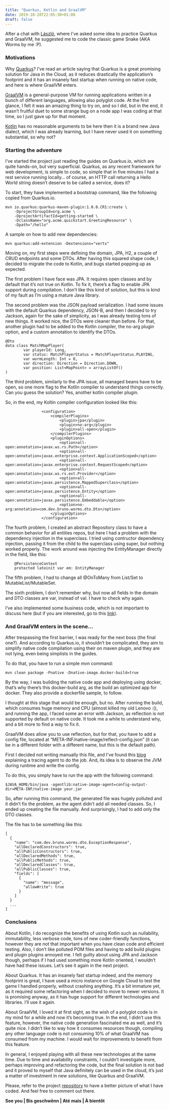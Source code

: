 ```yaml
---
title: "Quarkus, Kotlin and GraalVM"
date: 2019-10-28T22:05:30+01:00
draft: false
---
```


After a chat with [László](https://github.com/nerg4l), where I've asked some idea to practice Quarkus and GraalVM, he suggested me to code the classic game Snake (AKA Worms by me :P).

### Motivations

Why [Quarkus](https://quarkus.io)? I’ve read an article saying that Quarkus is a great promising solution for Java in the Cloud, as it reduces drastically the application’s footprint and it has an insanely fast startup when running on native code, and here is where GraalVM enters.

[GraalVM](https://www.graalvm.org/) is a general-purpose VM for running applications written in a bunch of different languages, allowing also polyglot code. At the first glance, I felt it was an amazing thing to try on, and so I did, but in the end, it wasn’t fruitful duet to some strange bug on a node app I was coding at that time, so I just gave up for that moment.

[Kotlin](https://kotlinlang.org/) has no reasonable arguments to be here then it is a brand new Java dialect, which I was already learning, but I have never used it on something substantial, so why not?

### Starting the adventure

I’ve started the project just reading the guides on Quarkus.io, which are quite hands-on, but very superficial. Quarkus, as any recent framework for web development, is simple to code, so simple that in five minutes I had a rest service running locally… of course, an HTTP call returning a Hello World string doesn’t deserve to be called a service, does it?

To start, they have implemented a bootstrap command, like the following copied from Quarkus.io.

```
mvn io.quarkus:quarkus-maven-plugin:1.0.0.CR1:create \
    -DprojectGroupId=org.acme \
    -DprojectArtifactId=getting-started \
    -DclassName="org.acme.quickstart.GreetingResource" \
    -Dpath="/hello"
```

A sample on how to add new dependencies:

```
mvn quarkus:add-extension -Dextensions="vertx"
```

Moving on, my first steps were defining the domain, JPA, H2, a couple of CRUD endpoints and some DTOs. After having this squared shape code, I decided to migrate the code to Kotlin, and bugs started popping up as expected.

The first problem I have face was JPA. It requires open classes and by default that it’s not true on Kotlin. To fix it, there’s a flag to enable JPA support during compilation. I don’t like this kind of solution, but this is kind of my fault as I’m using a mature Java library.

The second problem was the JSON payload serialization. I had some issues with the default Quarkus dependency, JSON-B, and then I decided to try Jackson, again for the sake of simplicity, as I was already testing tons of new things. It worked nice, the DTOs were cleaner than before. For that, another plugin had to be added to the Kotlin compiler, the no-arg plugin option, and a custom annotation to identify the DTOs.

```
@Dto
data class MatchMapPlayer(
        var playerId: Long,
        var status: MatchPlayerStatus = MatchPlayerStatus.PLAYING,
        var wormLength: Int = 0,
        var direction: Direction = Direction.DOWN,
        var position: List<MapPoint> = arrayListOf()
)
```

The third problem, similarly to the JPA issue, all managed beans have to be open, so one more flag to the Kotlin compiler to understand things correctly. Can you guess the solution? Yes, another kotlin compiler plugin.

So, in the end, my Koltin compiler configuration looked like this:

```
                <configuration>
                    <compilerPlugins>
                        <plugin>jpa</plugin>
                        <plugin>no-arg</plugin>
                        <plugin>all-open</plugin>
                    </compilerPlugins>
                    <pluginOptions>
                        <option>all-open:annotation=javax.ws.rs.Path</option>
                        <option>all-open:annotation=javax.enterprise.context.ApplicationScoped</option>
                        <option>all-open:annotation=javax.enterprise.context.RequestScoped</option>
                        <option>all-open:annotation=javax.ws.rs.ext.Provider</option>
                        <option>all-open:annotation=javax.persistence.MappedSuperclass</option>
                        <option>all-open:annotation=javax.persistence.Entity</option>
                        <option>all-open:annotation=javax.persistence.Embeddable</option>
                        <option>no-arg:annotation=com.dev.bruno.worms.dto.Dto</option>
                    </pluginOptions>
                </configuration>
```

The fourth problem, I created an abstract Repository class to have a common behavior for all entities repos, but here I had a problem with the dependency injection in the superclass. I tried using contructor dependency injection, passing it from the child to the superclass using super, but nothing worked properly. The work around was injecting the EntityManager directly in the field, like this:

```
    @PersistenceContext
    protected lateinit var em: EntityManager
```

The fifth problem, I had to change all @OnToMany from List/Set to MutableList/MutableSet.

The sixth problem, I don’t remember why, but now all fields in the domain and DTO classes are var, instead of val. I have to check why again.

I’ve also implemented some business code, which is not important to discuss here (but if you are interested, go to this [link](https://github.com/brunopacheco1/worms/tree/master/src/main/kotlin/com/dev/bruno/worms/evaluation)).

### And GraalVM enters in the scene...

After trespassing the first barrier, I was ready for the next boss (the final one?). And according to Quarkus.io, it shouldn’t be complicated, they aim to simplify native code compilation using their on maven plugin, and they are not lying, even being simplists in the guides.

To do that, you have to run a simple mvn command:

```
mvn clean package -Pnative -Dnative-image.docker-build=true
```

By the way, I was building the native code app and deploying using docker, that’s why there’s this docker-build arg, as the build an optimized app for docker. They also provide a dockerfile sample, to follow.

I thought at this stage that would be enough, but no. After running the build, which consumes huge memory and CPU (almost killed my old Lenovo :(), and running the app, I faced some an error with Jackson, as reflection is not supported by default on native code. It took me a while to understand why, and a bit more to find a way to fix it.

GraalVM does allow you to use reflection, but for that, you have to add a config file, located at “META-INF/native-image/reflect-config.json” (it can be in a different folder with a different name, but this is the default path).

First I decided not writing manually this file, and I've found this [blog](https://medium.com/graalvm/introducing-the-tracing-agent-simplifying-graalvm-native-image-configuration-c3b56c486271) explaining a tracing agent to do the job. And, its idea is to observe the JVM during runtime and write the config.

To do this, you simply have to run the app with the following command:

```
$JAVA_HOME/bin/java -agentlib:native-image-agent=config-output-dir=META-INF/native-image your.jar
```

So, after running this command, the generated file was hugely polluted and it didn’t fix the problem, as the agent didn’t add all needed classes. So, I ended up creating the file manually. And surprisingly, I had to add only the DTO classes.

The file has to be something like this:

```
[
  {
    "name": "com.dev.bruno.worms.dto.ExceptionResponse",
    "allDeclaredConstructors": true,
    "allPublicConstructors": true,
    "allDeclaredMethods": true,
    "allPublicMethods": true,
    "allDeclaredClasses": true,
    "allPublicClasses": true,
    "fields": [
      {
        "name": "message",
        "allowWrite": true
      }
    ]
  }
  ...
]
```

### Conclusions

About Kotlin, I do recognize the benefits of using Kotlin such as nullability, immutability, less verbose code, tons of new coder-friendly functions, however they are not that important when you have clean code and efficient testing. Also, I don’t like polluted POM files and having to add build plugins and plugin plugins annoyed me. I felt guilty about using JPA and Jackson though, perhaps if I had used something more Kotlin oriented, I wouldn’t have had these issues. Let’s see it again in the next project.

About Quarkus. It has an insanely fast startup indeed, and the memory footprint is great, I have used a micro instance on Google Cloud to test the game I handled properly, without crashing anything. It’s a bit immature yet, as it required some refactoring when I decided to move to newer versions. It is promising anyway, as it has huge support for different technologies and libraries. I’ll use it again.

About GraalVM, I loved it at first sight, as the wish of a polyglot code is in my mind for a while and now it’s becoming true. In the end, I didn’t use this feature, however, the native code generation fascinated me as well, and it’s quite nice. I didn’t like to way how it consumes resources though, compiling any other language code is not consuming 10% of what GraalVM has consumed from my machine. I would wait for improvements to benefit from this feature.

In general, I enjoyed playing with all these new technologies at the same time. Due to time and availability constraints, I couldn’t investigate more, perhaps improving and refactoring the code, but the final solution is not bad and it proved to myself that Java definitely can be used in the cloud, it’s just a matter of investment in new solutions, like Quarkus and GraalVM.

Please, refer to the project [repository](https://github.com/brunopacheco1/worms) to have a better picture of what I have coded. And feel free to comment out there.

**See you | Bis geschwënn | Até mais | À bientôt**
